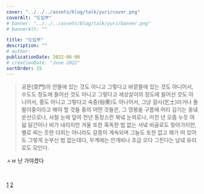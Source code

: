 ```yaml
---
cover: "../../../assets/blog/talk/yuri/cover.png"
coverAlt: "도입부"
# banner: "../../../assets/blog/talk/yuri/banner.png"
# bannerAlt: ""

title: "도입부"
description: ""
# author:
publicationDate: 2022-06-06
# creationDate: "June 2022"
sortOrder: 15
---
```


> 공문(空門)의 안뜰에 있는 것도 아니고 그렇다고 바깥뜰에 있는 것도 아니어서, 수도도 정도에 들어선 것도 아니고 그렇다고 세상살이의 정도에 들어선 것도 아니어서, 중도 아니고 그렇다고 속중(俗衆)도 아니어서, 그냥 걸사(乞士)라거나 돌팔이중이라고 해야 할 것들 중의 어떤 것들은, 그 영봉을 구름에 머리 감기는 동녘 운산으로나, 사철 눈에 덮여 천년 동정스런 북녘 눈뫼로나, 미친 년 오줌 누듯 여덟 달간이나 비가 내리지만 겨울 또한 혹독한 법 없는 서녘 비골로도 찾아가지만, 별로 찌는 듯한 더위는 아니라도 갈증이 계속되며 그늘도 또한 없고 해가 떠 있어도 그렇게 눈부신 법 없는데다, 우계에는 안개비나 조금 오다 그친다는 남녘 유리로도 모인다.

ㅅㅂ 난 가야겠다

<br>

[1](https://sacred-texts.com/bud/tib/psydead.htm)
[2](https://blog.naver.com/bgwsnirwow/130156559022)


